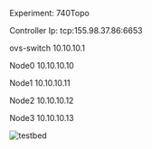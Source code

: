 Experiment: 740Topo



Controller Ip: tcp:155.98.37.86:6653



ovs-switch 10.10.10.1

Node0		10.10.10.10

Node1		10.10.10.11

Node2		10.10.10.12

Node3		10.10.10.13

![testbed](/Users/isabella/Desktop/UWMadison/courses/second/CS740_Network/project/SDN_740/cloudLab/ExperimentDetail.assets/testbed.png)